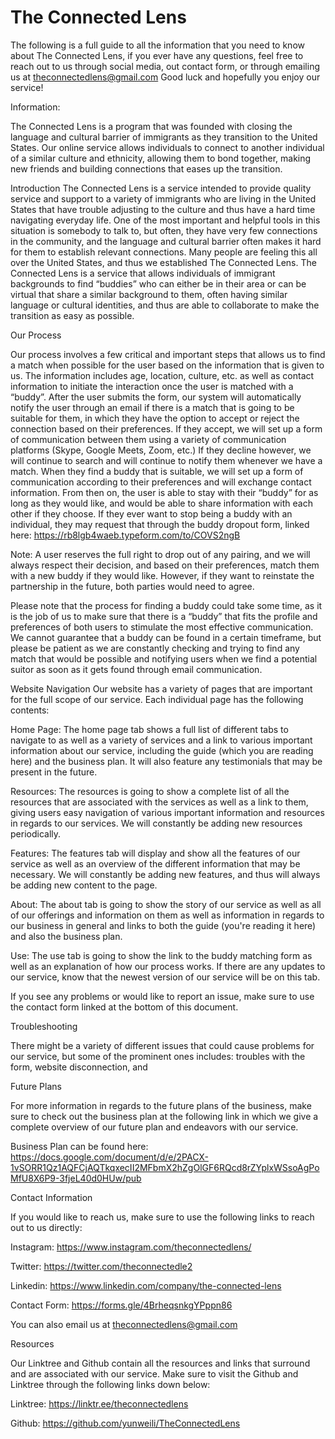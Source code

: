 # The Connected Lens

The following is a full guide to all the information that you need to know about The Connected Lens, if you ever have any questions, feel free to reach out to us through social media, out contact form, or through emailing us at theconnectedlens@gmail.com Good luck and hopefully you enjoy our service!

Information: 

The Connected Lens is a program that was founded with closing the language and cultural barrier of immigrants as they transition to the United States. Our online service allows individuals to connect to another individual of a similar culture and ethnicity, allowing them to bond together, making new friends and building connections that eases up the transition.

Introduction
The Connected Lens is a service intended to provide quality service and support to a variety of immigrants who are living in the United States that have trouble adjusting to the culture and thus have a hard time navigating everyday life. One of the most important and helpful tools in this situation is somebody to talk to, but often, they have very few connections in the community, and the language and cultural barrier often makes it hard for them to establish relevant connections. Many people are feeling this all over the United States, and thus we established The Connected Lens. The Connected Lens is a service that allows individuals of immigrant backgrounds to find “buddies” who can either be in their area or can be virtual that share a similar background to them, often having similar language or cultural identities, and thus are able to collaborate to make the transition as easy as possible.

Our Process

Our process involves a few critical and important steps that allows us to find a match when possible for the user based on the information that is given to us. The information includes age, location, culture, etc. as well as contact information to initiate the interaction once the user is matched with a “buddy”. After the user submits the form, our system will automatically notify the user through an email if there is a match that is going to be suitable for them, in which they have the option to accept or reject the connection based on their preferences. If they accept, we will set up a form of communication between them using a variety of communication platforms (Skype, Google Meets, Zoom, etc.) If they decline however, we will continue to search and will continue to notify them whenever we have a match. When they find a buddy that is suitable, we will set up a form of communication according to their preferences and will exchange contact information. From then on, the user is able to stay with their “buddy” for as long as they would like, and would be able to share information with each other if they choose. If they ever want to stop being a buddy with an individual, they may request that through the buddy dropout form, linked here: https://rb8lgb4waeb.typeform.com/to/COVS2ngB

Note: A user reserves the full right to drop out of any pairing, and we will always respect their decision, and based on their preferences, match them with a new buddy if they would like. However, if they want to reinstate the partnership in the future, both parties would need to agree.

Please note that the process for finding a buddy could take some time, as it is the job of us to make sure that there is a “buddy” that fits the profile and preferences of both users to stimulate the most effective communication. We cannot guarantee that a buddy can be found in a certain timeframe, but please be patient as we are constantly checking and trying to find any match that would be possible and notifying users when we find a potential suitor as soon as it gets found through email communication.

Website Navigation
Our website has a variety of pages that are important for the full scope of our service. Each individual page has the following contents:

Home Page: The home page tab shows a full list of different tabs to navigate to as well as a variety of services and a link to various important information about our service, including the guide (which you are reading here) and the business plan. It will also feature any testimonials that may be present in the future.

Resources: The resources is going to show a complete list of all the resources that are associated with the services as well as a link to them, giving users easy navigation of various important information and resources in regards to our services. We will constantly be adding new resources periodically.

Features: The features tab will display and show all the features of our service as well as an overview of the different information that may be necessary. We will constantly be adding new features, and thus will always be adding new content to the page.

About: The about tab is going to show the story of our service as well as all of our offerings and information on them as well as information in regards to our business in general and links to both the guide (you're reading it here) and also the business plan.

Use: The use tab is going to show the link to the buddy matching form as well as an explanation of how our process works. If there are any updates to our service, know that the newest version of our service will be on this tab.

If you see any problems or would like to report an issue, make sure to use the contact form linked at the bottom of this document.

Troubleshooting

There might be a variety of different issues that could cause problems for our service, but some of the prominent ones includes: troubles with the form, website disconnection, and

Future Plans

For more information in regards to the future plans of the business, make sure to check out the business plan at the following link in which we give a complete overview of our future plan and endeavors with our service.

Business Plan can be found here: https://docs.google.com/document/d/e/2PACX-1vSORR1Qz1AQFCjAQTkqxecII2MFbmX2hZgOlGF6RQcd8rZYplxWSsoAgPoMfU8X6P9-3fjeL40d0HUw/pub

Contact Information

If you would like to reach us, make sure to use the following links to reach out to us directly:

Instagram: https://www.instagram.com/theconnectedlens/

Twitter: https://twitter.com/theconnectedle2

Linkedin: https://www.linkedin.com/company/the-connected-lens

Contact Form: https://forms.gle/4BrheqsnkgYPppn86

You can also email us at theconnectedlens@gmail.com

Resources

Our Linktree and Github contain all the resources and links that surround and are associated with our service. Make sure to visit the Github and Linktree through the following links down below:

Linktree: https://linktr.ee/theconnectedlens

Github: https://github.com/yunweili/TheConnectedLens
